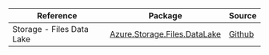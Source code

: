 | Reference | Package | Source |
|---|---|---|
|Storage - Files Data Lake|[Azure.Storage.Files.DataLake](https://www.nuget.org/packages/Azure.Storage.Files.DataLake)|[Github](https://github.com/Azure/azure-sdk-for-net/blob/main/sdk/storage/Azure.Storage.Files.DataLake)|
